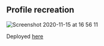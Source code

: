 ## Profile recreation

![Screenshot 2020-11-15 at 16 56 11](https://user-images.githubusercontent.com/38817414/99190103-f83ea500-2764-11eb-8874-e89afaa8db58.png)

Deployed [here](https://buy-coins.vercel.app/)

